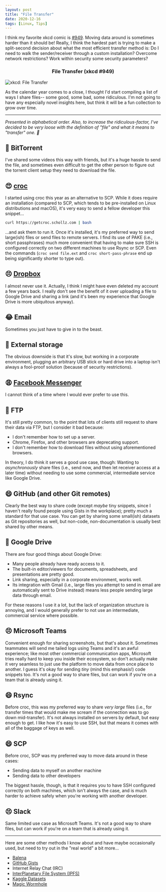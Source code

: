 ```yaml
---
layout: post
title: "File Transfer"
date: 2020-12-16
tags: [Linux, Tips]
---
```


<!-- cspell:words Balena Berners Kaggle xkcd -->

I think my favorite xkcd comic is
[#949](https://imgs.xkcd.com/comics/file_transfer.png).  Moving data around is
sometimes harder than it should be! Really, I think the hardest part is trying
to make a split-second decision about what the most efficient transfer method
is: Do I need to walk the sender/receiver through a custom installation?
Overcome network restrictions? Work within security some security parameters?

<h3 style="text-align: center;">File Transfer (xkcd #949)</h3>

![xkcd: File Transfer](https://imgs.xkcd.com/comics/file_transfer.png "Every
time you email a file to yourself so you can pull it up on your friend's
laptop, Tim Berners-Lee sheds a single tear.")

As the calendar year comes to a close, I thought I'd start compiling a list of
ways I share files-- some good, some bad, some ridiculous. I'm not going to
have any especially novel insights here, but think it will be a fun collection
to grow over time.

---

_Presented in alphabetical order. Also, to increase the ridiculous-factor, I've
decided to be very loose with the definition of "file" and what it means to
"transfer" one. 🐒_

## 🙁 BitTorrent

I've shared some videos this way with friends, but it's a huge hassle to send
the file, and sometimes even difficult to get the other person to figure out
the torrent client setup they need to download the file.

## 😍 [croc](https://github.com/schollz/croc)

I started using croc this year as an alternative to SCP. While it does require
an installation (compared to SCP, which tends to be pre-installed on Linux
distributions and macOS), it's very easy to send a fellow developer this
snippet...

```bash
curl https://getcroc.schollz.com | bash
```

...and ask them to run it. Once it's installed, it's my preferred way to send
large(ish) files or send files to remote servers. I find its use of PAKE (i.e.,
short passphrases) much more convenient that having to make sure SSH is
configured correctly on two different machines to use Rsync or SCP. Even the
commands (`croc send file.ext` and `croc short-pass-phrase` end up being
significantly shorter to type out).

## 😣 [Dropbox](https://www.dropbox.com/)

I almost never use it. Actually, I think I might have even deleted my account
a few years back. I really don't see the benefit of it over uploading a file to
Google Drive and sharing a link (and it's been my experience that Google Drive
is more ubiquitous anyway).

## 😂 Email

Sometimes you just have to give in to the beast.

## 🙁 External storage

The obvious downside is that it's slow, but working in a corporate environment,
plugging an arbitrary USB stick or hard drive into a laptop isn't always
a fool-proof solution (because of security restrictions).

## 😩 [Facebook Messenger](https://www.messenger.com/)

I cannot think of a time where I would ever prefer to use this.

## 🙁 FTP

It's still pretty common, to the point that lots of clients still request to
share their data via FTP, but I consider it bad because:

- I don't remember how to set up a server.
- Chrome, Firefox, and other browsers are deprecating support.
- I don't remember how to download files without using aforementioned
  browsers.

In theory, I do think it serves a good use case, though: Wanting to
_asynchronously_ share files (i.e., send now, and then let receiver access at
a later time) without needing to use some commercial, intermediate service like
Google Drive.

## 😄 GitHub (and other Git remotes)

Clearly the best way to share code (except _maybe_ tiny snippets, since
I haven't really found people using Gists in the workplace); pretty much
a standard for that use case. You can get by sharing some small(ish) datasets
as Git repositories as well, but non-code, non-documentation is usually best
shared by other means.

## 🙂 Google Drive

There are four good things about Google Drive:

- Many people already have ready access to it.
- The built-in editor/viewers for documents, spreadsheets, and presentations
  are pretty good.
- Link sharing, especially in a corporate environment, works well.
- Its integration with Gmail (i.e., large files you attempt to send in email
  are automatically sent to Drive instead) means less people sending large data
  through email.

For these reasons I use it a lot, but the lack of organization structure is
annoying, and I would generally prefer to not use an intermediate, commercial
service where possible.

## 😣 Microsoft Teams

Convenient enough for sharing screenshots, but that's about it. Sometimes
teammates will send me tailed logs using Teams and it's an awful experience;
like most other commercial communication apps, Microsoft tries really hard to
keep you inside their ecosystem, so don't actually make it very seamless to
just use the platform to move data from once place to another. I guess it's
okay for sending _tiny_ (mind this emphasis!) code snippets too. It's not
a good way to share files, but can work if you're on a team that is already
using it.

## 😄 Rsync

Before croc, this was my preferred way to share _very large_ files (i.e., for
transfer times that would make me scream if the connection was to go down
mid-transfer). It's not always installed on servers by default, but easy enough
to get. I like how it's easy to use SSH, but that means it comes with all of
the baggage of keys as well.

## 😄 SCP

Before croc, SCP was my preferred way to move data around in these cases:

- Sending data to myself on another machine
- Sending data to other developers

The biggest hassle, though, is that it requires you to have SSH configured
correctly on both machines, which isn't always the case, and is much harder to
achieve safely when you're working with another developer.

## 😣 Slack

Same limited use case as Microsoft Teams. It's not a good way to share files,
but can work if you're on a team that is already using it.

---

Here are some other methods I know about and have maybe occasionally used,
but need to try out in the "real world" a bit more...

- [Balena](https://www.balena.io/)
- [GitHub Gists](https://gist.github.com/)
- Internet Relay Chat (IRC)
- [InterPlanetary File System (IPFS)](https://github.com/ipfs/ipfs)
- [Kaggle Datasets](https://www.kaggle.com/datasets)
- [Magic Wormhole](https://github.com/warner/magic-wormhole)
